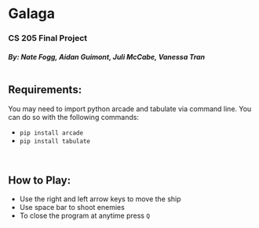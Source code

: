 # Galaga
### CS 205 Final Project
##### By: Nate Fogg, Aidan Guimont, Juli McCabe, Vanessa Tran </br></br>

## Requirements:
You may need to import python arcade and tabulate via command line. You can do so with the following commands:
- `pip install arcade`
- `pip install tabulate`

</br>

## How to Play:
- Use the right and left arrow keys to move the ship
- Use space bar to shoot enemies
- To close the program at anytime press `Q`

